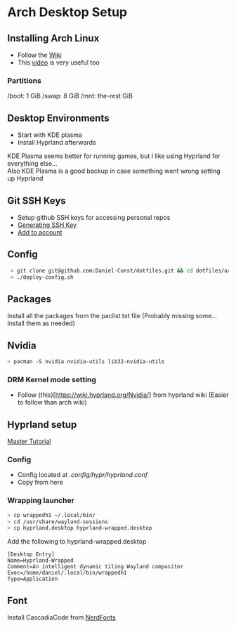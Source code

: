 # Arch Desktop Setup

## Installing Arch Linux

- Follow the [Wiki](https://wiki.archlinux.org/title/installation_guide)
- This [video](https://www.youtube.com/watch?v=68z11VAYMS8) is very useful too

### Partitions

/boot: 1 GiB
/swap: 8 GiB
/mnt:  the-rest GiB

## Desktop Environments

- Start with KDE plasma
- Install Hyprland afterwards

KDE Plasma seems better for running games, but I like using Hyprland for everything else...  
Also KDE Plasma is a good backup in case something went wrong setting up Hyprland

## Git SSH Keys

- Setup github SSH keys for accessing personal repos
- [Generating SSH Key](https://docs.github.com/en/authentication/connecting-to-github-with-ssh/generating-a-new-ssh-key-and-adding-it-to-the-ssh-agent)
- [Add to account](https://docs.github.com/en/authentication/connecting-to-github-with-ssh/adding-a-new-ssh-key-to-your-github-account)

## Config

```bash
 > git clone git@github.com:Daniel-Const/dotfiles.git && cd dotfiles/arch-desktop
 > ./deploy-config.sh  

```

## Packages

Install all the packages from the paclist.txt file
(Probably missing some... Install them as needed)

## Nvidia

```bash
> pacman -S nvidia nvidia-utils lib32-nvidia-utils
```

### DRM Kernel mode setting

- Follow (this)[https://wiki.hyprland.org/Nvidia/] from hyprland wiki (Easier to follow than arch wiki)

## Hyprland setup

[Master Tutorial](https://wiki.hyprland.org/Getting-Started/Master-Tutorial/)

### Config

- Config located at *.config/hypr/hyprland.conf*
- Copy from here

### Wrapping launcher 

```bash
> cp wrappedh1 ~/.local/bin/ 
> cd /usr/share/wayland-sessions
> cp hyprland.desktop hyprland-wrapped.desktop
```

Add the following to hyprland-wrapped.desktop

```text
[Desktop Entry]
Name=Hyprland-Wrapped
Comment=An intelligent dynamic tiling Wayland compositor
Exec=/home/daniel/.local/bin/wrappedh1
Type=Application
```

## Font

Install CascadiaCode from [NerdFonts](https://www.nerdfonts.com/)
